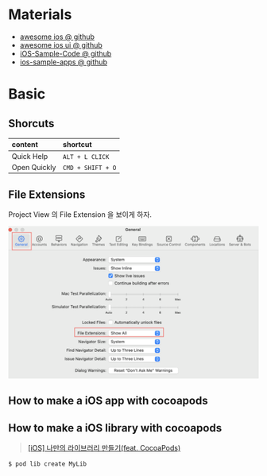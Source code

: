 # Materials

* [awesome ios @ github ](https://github.com/vsouza/awesome-ios)
* [awesome ios ui @ github](https://github.com/cjwirth/awesome-ios-ui)
* [iOS-Sample-Code @ github](https://github.com/xcatsan/iOS-Sample-Code)
* [ios-sample-apps @ github](https://github.com/ooyala/ios-sample-apps)

# Basic

## Shorcuts

| content | shortcut |
|:--------|:---------|
| Quick Help | `ALT + L CLICK`
| Open Quickly | `CMD + SHIFT + O` |

## File Extensions

Project View 의 File Extension 을 보이게 하자.

![](img/xcode_general_file_extension.png)

## How to make a iOS app with cocoapods 

## How to make a iOS library with cocoapods

> [[iOS] 나만의 라이브러리 만들기(feat. CocoaPods)](https://fomaios.tistory.com/entry/iOS-%EB%82%98%EB%A7%8C%EC%9D%98-%EB%9D%BC%EC%9D%B4%EB%B8%8C%EB%9F%AC%EB%A6%AC-%EB%A7%8C%EB%93%A4%EA%B8%B0feat-CocoaPods)

```
$ pod lib create MyLib
```
